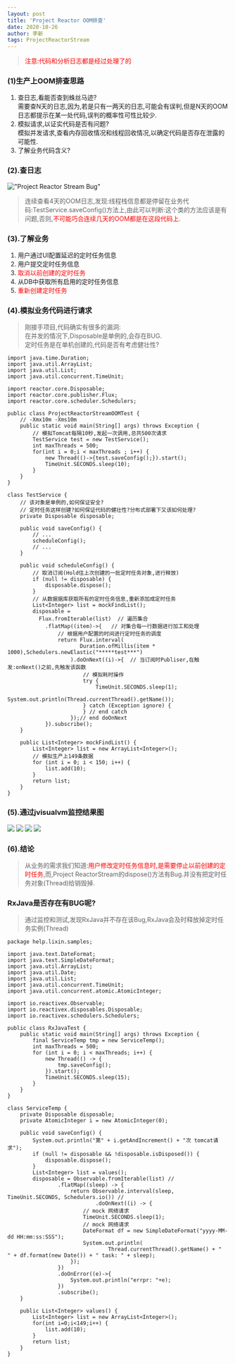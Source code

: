 ```yaml
---
layout: post
title: 'Project Reactor OOM排查'
date: 2020-10-26
author: 李新
tags: ProjectReactorStream
---
```


> <font color='red'>注意:代码和分析日志都是经过处理了的</font>

### (1)生产上OOM排查思路
1. 查日志,看能否查到蛛丝马迹?  
    需要查N天的日志,因为,若是只有一两天的日志,可能会有误判,但是N天的OOM日志都提示在某一处代码,误判的概率性可性比较少.
2. 模拟请求,以证实代码是否有问题?  
    模拟并发请求,查看内存回收情况和线程回收情况,以确定代码是否存在泄露的可能性.
3. 了解业务代码含义?  

### (2).查日志
!["Project Reactor Stream Bug"](/assets/project-reactor-stream/imgs/Project-ReactorStream-Bug.png)
> 连续查看4天的OOM日志,发现:线程栈信息都是停留在业务代码:TestService.saveConfig()方法上,由此可以判断:这个类的方法应该是有问题,否则,<font color='red'>不可能巧合连续几天的OOM都是在这段代码上</font>.

### (3).了解业务
1. 用户通过UI配置延迟的定时任务信息
2. 用户提交定时任务信息
3. <font color='red'>取消以前创建的定时任务</font>
4. 从DB中获取所有启用的定时任务信息
5. <font color='red'>重新创建定时任务</font>

### (4).模拟业务代码进行请求
> 刚接手项目,代码确实有很多的漏洞:  
> 在并发的情况下,Disposable是单例的,会存在BUG.  
> 定时任务是在单机创建的,代码是否有考虑健壮性?  

```
import java.time.Duration;
import java.util.ArrayList;
import java.util.List;
import java.util.concurrent.TimeUnit;

import reactor.core.Disposable;
import reactor.core.publisher.Flux;
import reactor.core.scheduler.Schedulers;

public class ProjectReactorStreamOOMTest {
	// -Xmx10m -Xms10m
	public static void main(String[] args) throws Exception {
		// 模拟Tomcat每隔10秒,发起一次调用,总共500次请求
		TestService test = new TestService();
		int maxThreads = 500;
		for(int i = 0;i < maxThreads ; i++) {
			new Thread(()->{test.saveConfig();}).start();
			TimeUnit.SECONDS.sleep(10);
		}
	}
}

class TestService {
    // 该对象是单例的,如何保证安全?
    // 定时任务这样创建?如何保证代码的健壮性?分布式部署下又该如何处理?
	private Disposable disposable;

	public void saveConfig() {
		// ...
		scheduleConfig();
		// ...
	}

	public void scheduleConfig() {
		// 取消订阅(Hold住上次创建的一批定时任务对象,进行释放)
		if (null != disposable) { 
			disposable.dispose();
		}
		// 从数据据库获取所有的定时任务信息,重新添加成定时任务
		List<Integer> list = mockFindList();
		disposable = 
		  Flux.fromIterable(list)  // 遍历集合
			.flatMap((item)->{   // 对集合每一行数据进行加工和处理
				// 根据用户配置的时间进行定时任务的调度
				return Flux.interval(
				       Duration.ofMillis(item * 1000),Schedulers.newElastic("*****test***")  
				    ).doOnNext((i)->{  // 当订阅时Publiser,在触发:onNext()之前,先触发该函数
				    	// 模拟耗时操作
				    	try {
				    		TimeUnit.SECONDS.sleep(1);
				    		System.out.println(Thread.currentThread().getName());
						} catch (Exception ignore) {
						} // end catch
				    });// end doOnNext
			}).subscribe();
	}

	public List<Integer> mockFindList() {
		List<Integer> list = new ArrayList<Integer>();
		// 模拟生产上149条数据
		for (int i = 0; i < 150; i++) {
			list.add(10);
		}
		return list;
	}
}

```

### (5).通过jvisualvm监控结果图
![](/assets/project-reactor-stream/imgs/Project-ReactorStream-Bug1.png)
![](/assets/project-reactor-stream/imgs/Project-ReactorStream-Bug2.png)
![](/assets/project-reactor-stream/imgs/Project-ReactorStream-Bug3.png)
![](/assets/project-reactor-stream/imgs/Project-ReactorStream-Bug4.png)


### (6).结论
> 从业务的需求我们知道:<font color='red'>用户修改定时任务信息时,是需要停止以前创建的定时任务</font>,而,Project ReactorStream的dispose()方法有Bug.并没有把定时任务对象(Thread)给销毁掉.

### RxJava是否存在有BUG呢?
> 通过监控和测试,发现RxJava并不存在该Bug,RxJava会及时释放掉定时任务实例(Thread)
```
package help.lixin.samples;

import java.text.DateFormat;
import java.text.SimpleDateFormat;
import java.util.ArrayList;
import java.util.Date;
import java.util.List;
import java.util.concurrent.TimeUnit;
import java.util.concurrent.atomic.AtomicInteger;

import io.reactivex.Observable;
import io.reactivex.disposables.Disposable;
import io.reactivex.schedulers.Schedulers;

public class RxJavaTest {
	public static void main(String[] args) throws Exception {
		final ServiceTemp tmp = new ServiceTemp();
		int maxThreads = 500;
		for (int i = 0; i < maxThreads; i++) {
			new Thread(() -> {
				tmp.saveConfig();
			}).start();
			TimeUnit.SECONDS.sleep(15);
		}
	}
}

class ServiceTemp {
	private Disposable disposable;
	private AtomicInteger i = new AtomicInteger(0);

	public void saveConfig() {
		System.out.println("第" + i.getAndIncrement() + "次 tomcat请求");
		if (null != disposable && !disposable.isDisposed()) {
			disposable.dispose();
		}
		List<Integer> list = values();
		disposable = Observable.fromIterable(list) //
				.flatMap((sleep) -> {
					return Observable.interval(sleep, TimeUnit.SECONDS, Schedulers.io()) //
							.doOnNext((i) -> {
						// mock 网络请求
						TimeUnit.SECONDS.sleep(1);
						// mock 网络请求
						DateFormat df = new SimpleDateFormat("yyyy-MM-dd HH:mm:ss:SSS");
						System.out.println(
								Thread.currentThread().getName() + "  " + df.format(new Date()) + " task: " + sleep);
					});
				})
				.doOnError((e)->{
					System.out.println("errpr: "+e);
				})
				.subscribe();
	}

	public List<Integer> values() {
		List<Integer> list = new ArrayList<Integer>();
		for(int i=0;i<149;i++) {
			list.add(10);
		}
		return list;
	}
}
```